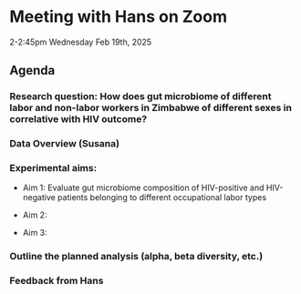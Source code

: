 # Meeting with Hans on Zoom 
2-2:45pm Wednesday Feb 19th, 2025
## Agenda
 ### Research question: How does gut microbiome of different labor and non-labor workers in Zimbabwe of different sexes in correlative with HIV outcome?

 ### Data Overview (Susana)
 
 ### Experimental aims:
 * Aim 1: Evaluate gut microbiome composition of HIV-positive and HIV-negative patients belonging to different occupational labor types

 * Aim 2:

 * Aim 3: 
 ### Outline the planned analysis (alpha, beta diversity, etc.)
 
 ### Feedback from Hans
 
